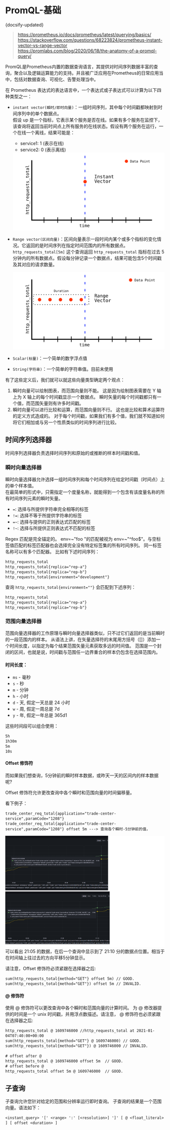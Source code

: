 # PromQL-基础
{docsify-updated}

> https://prometheus.io/docs/prometheus/latest/querying/basics/  
> https://stackoverflow.com/questions/68223824/prometheus-instant-vector-vs-range-vector  
> https://promlabs.com/blog/2020/06/18/the-anatomy-of-a-promql-query/

PromQL是Prometheus内置的数据查询语言，其提供对时间序列数据丰富的查询，聚合以及逻辑运算能力的支持。并且被广泛应用在Prometheus的日常应用当中，包括对数据查询、可视化、告警处理当中。

在 Prometheus 表达式的表达语言中，一个表达式或子表达式可以计算为以下四种类型之一：
+ `instant vector(瞬时/即时向量)`：一组时间序列，其中每个时间戳都映射到时间序列中的单个数据点。  
    假设 up 是一个指标，它表示某个服务是否在线。如果有多个服务在监控下，该查询将返回当前时间点上所有服务的在线状态。假设有两个服务在运行，一个在线一个离线，结果可能是：
	+ service1: 1 (表示在线)
	+ service2: 0 (表示离线)

    <img src="pics/prometheus-instant-vector.svg" alt="">
+ `Range vector(区间向量)`：区间向量表示一段时间内某个或多个指标的变化情况。它返回的是时间序列在指定时间范围内的所有数据点。  
    `http_requests_total[5m]` 这个查询返回 `http_requests_total` 指标在过去 5 分钟内的所有数据点。假设每分钟记录一个数据点，结果可能包含5个时间戳及其对应的请求数量。
    
    <img src="pics/prometheus-range-vector.svg" alt="">
+ `Scalar(标量)`：一个简单的数字浮点值
+ `String(字符串)`：一个简单的字符串值。目前未使用

有了这些定义后，我们就可以就这些向量类型确定两个观点：
1. 瞬时向量可以绘制图表，而范围向量则不能。 这是因为绘制图表需要在 Y 轴上为 X 轴上的每个时间戳显示一个数据点。 瞬时矢量的每个时间戳都只有一个值，而范围矢量则有许多时间戳。 
2. 瞬时向量可以进行比较和运算，而范围向量则不行。 这也是比较和算术运算符的定义方式造成的。 对于每个时间戳，如果我们有多个值，我们就不知道如何将它们相加或与另一个性质类似的时间序列进行比较。

## 时间序列选择器
时间序列选择器负责选择时间序列和原始的或推断的样本时间戳和值。

### 瞬时向量选择器
瞬时向量选择器允许选择一组时间序列和每个时间序列在给定时间戳（时间点）上的单个样本值。   
在最简单的形式中，只需指定一个度量名称，就能得到一个包含有该度量名称的所有时间序列元素的瞬时矢量。

+ `=`: 选择与所提供字符串完全相等的标签
+ `!=`: 选择不等于所提供字符串的标签
+ `=~`: 选择与提供的正则表达式匹配的标签
+ `!~`: 选择与所提供正则表达式不匹配的标签

Regex 匹配是完全锚定的。 env=\~"foo "的匹配被视为 env=\~"^foo$"。与空标签值匹配的标签匹配器也会选择完全没有特定标签集的所有时间序列。 同一标签名称可以有多个匹配器。
比如有下述时间序列：
```
http_requests_total
http_requests_total{replica="rep-a"}
http_requests_total{replica="rep-b"}
http_requests_total{environment="development"}
```
查询 `http_requests_total{environment=""}` 会匹配到下述序列：
```
http_requests_total
http_requests_total{replica="rep-a"}
http_requests_total{replica="rep-b"}
```

### 范围向量选择器
范围向量选择器的工作原理与瞬时向量选择器类似，只不过它们返回的是当前瞬时的一段范围内的样本。 从语法上讲，在矢量选择符的末尾用方括号（[]）添加一个时间长度，以指定为每个结果范围矢量元素获取多远的时间值。 范围是一个封闭的区间，也就是说，时间戳与范围任一边界重合的样本仍包含在选择范围内。
 
#### 时间长度：
+ `ms` - 毫秒 
+ `s` - 秒 
+ `m` - 分钟 
+ `h` - 小时 
+ `d` - 天, 假定一天总是 24 小时 
+ `w` - 周, 假定一周总是 7d 
+ `y` - 年, 假定一年总是 365d1

这些时间段可以组合使用：
```
5h
1h30m
5m
10s
```

#### Offset 修饰符
而如果我们想查询，5分钟前的瞬时样本数据，或昨天一天的区间内的样本数据呢?

Offset 修饰符允许更改查询中各个瞬时和范围向量的时间偏移量。

看下例子：
```
trade_center_req_total{application="trade-center-service",paramCode="1208"}
trade_center_req_total{application="trade-center-service",paramCode="1208"} offset 5m ---> 查询各个瞬时-5分钟前的值，
```
<center><img src="/pics/prometheus-offset.png" alt=""></center>
可以看出 21:05 的数据，在后一个查询中显示到了 21:10 分的数据点位置。相当于在时间轴上往过去的方向平移5分钟显示。

请注意，Offset 修饰符必须紧跟在选择器之后:
```
sum(http_requests_total{method="GET"} offset 5m) // GOOD.
sum(http_requests_total{method="GET"}) offset 5m // INVALID.
```

#### @ 修饰符
使用 @ 修饰符可以更改查询中各个瞬时和范围向量的计算时间。 为 @ 修改器提供的时间是一个 unix 时间戳，并用浮点数描述。请注意， @ 修饰符也必须紧跟在选择器之后:

```
http_requests_total @ 1609746000 //http_requests_total at 2021-01-04T07:40:00+00:00
sum(http_requests_total{method="GET"} @ 1609746000) // GOOD.
sum(http_requests_total{method="GET"}) @ 1609746000 // INVALID.

# offset after @
http_requests_total @ 1609746000 offset 5m  // GOOD.
# offset before @
http_requests_total offset 5m @ 1609746000  // GOOD.
```

## 子查询
子查询允许您针对给定的范围和分辨率运行即时查询。 子查询的结果是一个范围向量。语法如下：
```
<instant_query> '[' <range> ':' [<resolution>] ']' [ @ <float_literal> ] [ offset <duration> ]
```